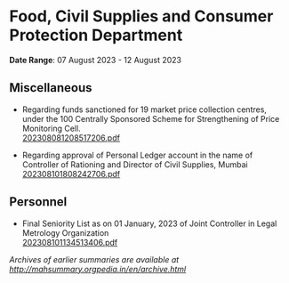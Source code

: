 # Food, Civil Supplies and Consumer Protection Department

**Date Range**: 07 August 2023 - 12 August 2023


## Miscellaneous
- Regarding funds sanctioned for 19 market price collection centres, under the 100 Centrally Sponsored Scheme for Strengthening of Price Monitoring Cell.\
  [202308081208517206.pdf](https://gr.maharashtra.gov.in/Site/Upload/Government%20Resolutions/English/202308081208517206.pdf)

- Regarding approval of Personal Ledger account in the name of Controller of Rationing and Director of Civil Supplies, Mumbai\
  [202308101808242706.pdf](https://gr.maharashtra.gov.in/Site/Upload/Government%20Resolutions/English/202308101808242706.pdf)

## Personnel
- Final Seniority List as on 01 January, 2023 of Joint Controller in Legal Metrology Organization\
  [202308101134513406.pdf](https://gr.maharashtra.gov.in/Site/Upload/Government%20Resolutions/English/202308101134513406.pdf)


*Archives of earlier summaries are available at http://mahsummary.orgpedia.in/en/archive.html*